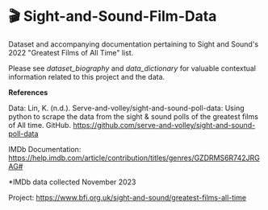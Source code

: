 # 🎬 Sight-and-Sound-Film-Data
Dataset and accompanying documentation pertaining to Sight and Sound's 2022 "Greatest Films of All Time" list.

Please see *dataset_biography* and *data_dictionary* for valuable contextual information related to this project and the data. 



**References**

Data: Lin, K. (n.d.). Serve-and-volley/sight-and-sound-poll-data: Using python to scrape the data from the sight &amp; sound polls of the greatest films of All time. GitHub. https://github.com/serve-and-volley/sight-and-sound-poll-data 

IMDb Documentation: https://help.imdb.com/article/contribution/titles/genres/GZDRMS6R742JRGAG#

*IMDb data collected November 2023

Project: https://www.bfi.org.uk/sight-and-sound/greatest-films-all-time







